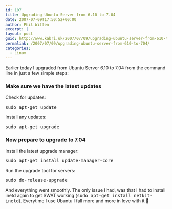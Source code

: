 ```yaml
---
id: 107
title: Upgrading Ubuntu Server from 6.10 to 7.04
date: 2007-07-09T17:50:52+00:00
author: Phil Wiffen
excerpt: |
layout: post
guid: http://www.kabri.uk/2007/07/09/upgrading-ubuntu-server-from-610-to-704/
permalink: /2007/07/09/upgrading-ubuntu-server-from-610-to-704/
categories:
  - Linux
---
```

Earlier today I upgraded from Ubuntu Server 6.10 to 7.04 from the command line in just a few simple steps:

### Make sure we have the latest updates

Check for updates:

<pre><kbd>sudo apt-get update</kbd></pre>

Install any updates:

<pre><kbd>sudo apt-get upgrade</kbd></pre>

### Now prepare to upgrade to 7.04

Install the latest upgrade manager:

<pre><kbd>sudo apt-get install update-manager-core</kbd></pre>

Run the upgrade tool for servers:

<pre><kbd>sudo do-release-upgrade</kbd></pre>

And everything went smoothly. The only issue I had, was that I had to install inetd again to get SWAT working (<kbd>sudo apt-get install netkit-inetd</kbd>). Everytime I use Ubuntu I fall more and more in love with it 🙂